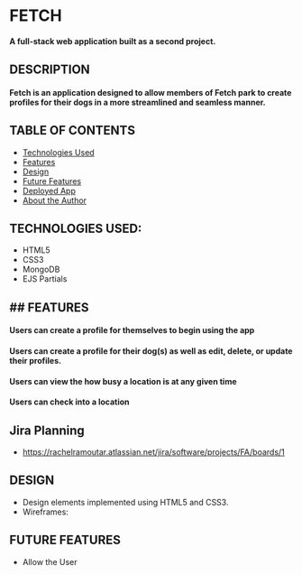 # FETCH 

#### A full-stack web application built as a second project. 


## DESCRIPTION 
#### Fetch is an application designed to allow members of Fetch park to create profiles for their dogs in a more streamlined and seamless manner. 

## TABLE OF CONTENTS
* [Technologies Used](#technologiesused)
* [Features](#features)
* [Design](#design)
* [Future Features](#futurefeatures)
* [Deployed App](#deployment)
* [About the Author](#author)

## <a name="technologiesused"></a>TECHNOLOGIES USED: 
* HTML5 
* CSS3 
* MongoDB 
* EJS Partials 

## ## <a name="features"></a>FEATURES
#### Users can create a profile for themselves to begin using the app 
#### Users can create a profile for their dog(s) as well as edit, delete, or update their profiles. 
#### Users can view the how busy a location is at any given time 
#### Users can check into a location 

## Jira Planning 
* https://rachelramoutar.atlassian.net/jira/software/projects/FA/boards/1

## <a name="design"></a>DESIGN
* Design elements implemented using HTML5 and CSS3.
* Wireframes: 


## <a name="futurefeatures"></a>FUTURE FEATURES
* Allow the User 


